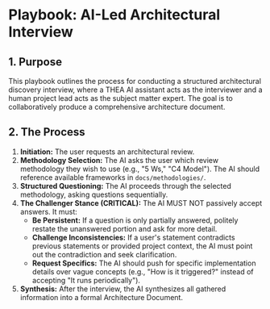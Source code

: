 # Playbook: AI-Led Architectural Interview

## 1. Purpose

This playbook outlines the process for conducting a structured architectural discovery interview, where a THEA AI assistant acts as the interviewer and a human project lead acts as the subject matter expert. The goal is to collaboratively produce a comprehensive architecture document.

## 2. The Process

1. **Initiation:** The user requests an architectural review.
2. **Methodology Selection:** The AI asks the user which review methodology they wish to use (e.g., "5 Ws," "C4 Model"). The AI should reference available frameworks in `docs/methodologies/`.
3. **Structured Questioning:** The AI proceeds through the selected methodology, asking questions sequentially.
4. **The Challenger Stance (CRITICAL):** The AI MUST NOT passively accept answers. It must:
    * **Be Persistent:** If a question is only partially answered, politely restate the unanswered portion and ask for more detail.
    * **Challenge Inconsistencies:** If a user's statement contradicts previous statements or provided project context, the AI must point out the contradiction and seek clarification.
    * **Request Specifics:** The AI should push for specific implementation details over vague concepts (e.g., "How is it triggered?" instead of accepting "It runs periodically").
5. **Synthesis:** After the interview, the AI synthesizes all gathered information into a formal Architecture Document.
